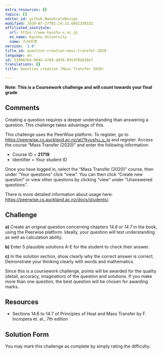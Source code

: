 ```yaml
---
extra_resources: {}
topics: []
editor_id: github.NanoScaleDesign
modified: 2020-07-27T02:24:33.660233015Z
affiliated_institute:
  url: https://www.kyushu-u.ac.jp
  en_name: Kyushu University
  name: 九州大学
version: '1.0'
title_id: question-creation-mass-transfer-2020
language: en
id: 510862b4-984d-47e9-a936-8914f01628e7
translations: {}
title: Question creation (Mass Transfer 2020)

---
```


**Note: This is a Coursework challenge and will count towards your final grade**

## Comments
Creating a question requires a deeper understanding than answering a question. This challenge takes advantage of this.

This challenge uses the PeerWise platform. To register, go to https://peerwise.cs.auckland.ac.nz/at/?kyushu_u_jp and register. Access the course “Mass Transfer (2020)” and enter the following information:

- Course ID = **21719**
- Identifier = Your student ID

Once you have logged in, select the “Mass Transfer (2020)” course, then under “Your questions” click “view”. You can then click “Create new question” or view other questions by clicking “view” under “Unanswered questions”.

There is more detailed information about usage here: https://peerwise.cs.auckland.ac.nz/docs/students/.


## Challenge

**a)** Create an original question concerning chapters *14.6* or *14.7* in the book, using the Peerwise platform. Ideally, your question will test understanding as well as calculation ability.

**b)** Enter 5 plausible solutions A-E for the student to check their answer.

**c)** In the solution section, show clearly why the correct answer is correct. Demonstrate your thinking clearly with words and mathematics.

Since this is a coursework challenge, points will be awarded for the quality (detail, accuracy, imagination) of the question and solutions. If you make more than one question, the best question will be chosen for awarding marks.

## Resources

- Sections 14.6 to 14.7 of Principles of Heat and Mass Transfer by F. Incropera et. al., 7th edition

## Solution Form
You may mark this challenge as complete by simply rating the difficulty.